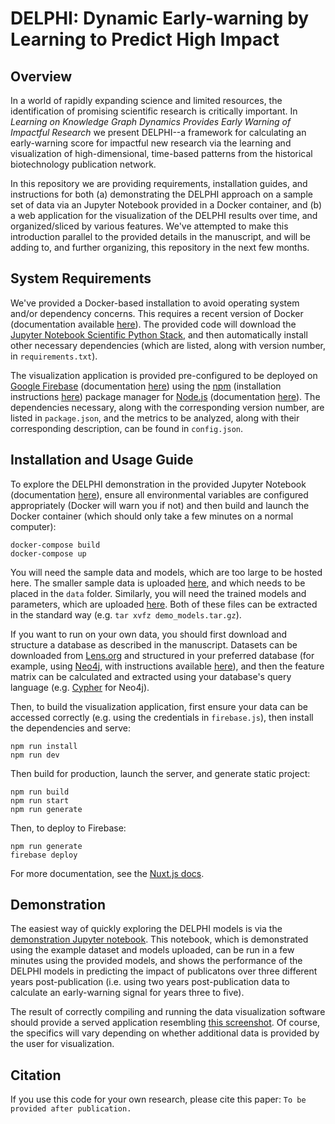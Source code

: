 # DELPHI: Dynamic Early-warning by Learning to Predict High Impact

## Overview
In a world of rapidly expanding science and limited resources, the identification of promising scientific research is critically important. In _Learning on Knowledge Graph Dynamics Provides Early Warning of Impactful Research_ we present DELPHI--a framework for calculating an early-warning score for impactful new research via the learning and visualization of high-dimensional, time-based patterns from the historical biotechnology publication network. 

In this repository we are providing requirements, installation guides, and instructions for both (a) demonstrating the DELPHI approach on a sample set of data via an Jupyter Notebook provided in a Docker container, and (b) a web application for the visualization of the DELPHI results over time, and organized/sliced by various features. We've attempted to make this introduction parallel to the provided details in the manuscript, and will be adding to, and further organizing, this repository in the next few months. 

## System Requirements
We've provided a Docker-based installation to avoid operating system and/or dependency concerns. This requires a recent version of Docker (documentation available [here](https://www.docker.com/get-started)). The provided code will download the [Jupyter Notebook Scientific Python Stack](https://github.com/jupyter/docker-stacks), and then automatically install other necessary dependencies (which are listed, along with version number, in `requirements.txt`).

The visualization application is provided pre-configured to be deployed on [Google Firebase](https://firebase.google.com) (documentation [here](https://firebase.google.com/docs/web/setup)) using the [npm](https://www.npmjs.com) (installation instructions [here](https://www.npmjs.com/get-npm)) package manager for [Node.js](https://nodejs.org/en/) (documentation [here](https://nodejs.org/en/docs/)). The dependencies necessary, along with the corresponding version number, are listed in `package.json`, and the metrics to be analyzed, along with their corresponding description, can be found in `config.json`. 

## Installation and Usage Guide
To explore the DELPHI demonstration in the provided Jupyter Notebook (documentation [here](https://jupyter.org)), ensure all environmental variables are configured appropriately (Docker will warn you if not) and then build and launch the Docker container (which should only take a few minutes on a normal computer):
```
docker-compose build
docker-compose up
```
You will need the sample data and models, which are too large to be hosted here. The smaller sample data is uploaded [here](https://www.dropbox.com/t/ypuH7DKbJ5TXc0IO), and which needs to be placed in the `data` folder. Similarly, you will need the trained models and parameters, which are uploaded [here](https://www.dropbox.com/t/lq6fqR1Yzxtpajh4). Both of these files can be extracted in the standard way (e.g. `tar xvfz demo_models.tar.gz`). 

If you want to run on your own data, you should first download and structure a database as described in the manuscript. Datasets can be downloaded from [Lens.org](https://www.lens.org) and structured in your preferred database (for example, using [Neo4j](https://neo4j.com), with instructions available [here](https://neo4j.com/neo4j-graph-database/)), and then the feature matrix can be calculated and extracted using your database's query language (e.g. [Cypher](https://neo4j.com/developer/cypher/) for Neo4j). 

Then, to build the visualization application, first ensure your data can be accessed correctly (e.g. using the credentials in `firebase.js`), then install the dependencies and serve:
```
npm run install
npm run dev
```
Then build for production, launch the server, and generate static project: 
```
npm run build
npm run start
npm run generate
```
Then, to deploy to Firebase: 
```
npm run generate
firebase deploy
```
For more documentation, see the [Nuxt.js docs](https://nuxtjs.org). 

## Demonstration
The easiest way of quickly exploring the DELPHI models is via the [demonstration Jupyter notebook](notebooks/delphi_example_demo.ipynb). This notebook, which is demonstrated using the example dataset and models uploaded, can be run in a few minutes using the provided models, and shows the performance of the DELPHI models in predicting the impact of publicatons over three different years post-publication (i.e. using two years post-publication data to calculate an early-warning signal for years three to five). 

The result of correctly compiling and running the data visualization software should provide a served application resembling [this screenshot](SSEscreenshot.png). Of course, the specifics will vary depending on whether additional data is provided by the user for visualization.

## Citation
If you use this code for your own research, please cite this paper:
```To be provided after publication.```


